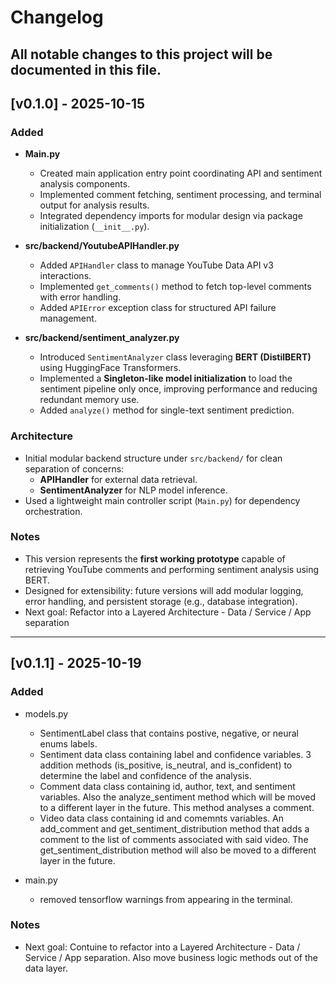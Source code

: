 # Changelog

All notable changes to this project will be documented in this file.  
---

## [v0.1.0] - 2025-10-15
### Added
- **Main.py**
  - Created main application entry point coordinating API and sentiment analysis components.
  - Implemented comment fetching, sentiment processing, and terminal output for analysis results.
  - Integrated dependency imports for modular design via package initialization (`__init__.py`).

- **src/backend/YoutubeAPIHandler.py**
  - Added `APIHandler` class to manage YouTube Data API v3 interactions.
  - Implemented `get_comments()` method to fetch top-level comments with error handling.
  - Added `APIError` exception class for structured API failure management.

- **src/backend/sentiment_analyzer.py**
  - Introduced `SentimentAnalyzer` class leveraging **BERT (DistilBERT)** using HuggingFace Transformers.
  - Implemented a **Singleton-like model initialization** to load the sentiment pipeline only once, improving performance and reducing redundant memory use.
  - Added `analyze()` method for single-text sentiment prediction.

### Architecture
- Initial modular backend structure under `src/backend/` for clean separation of concerns:
  - **APIHandler** for external data retrieval.
  - **SentimentAnalyzer** for NLP model inference.
- Used a lightweight main controller script (`Main.py`) for dependency orchestration.

### Notes
- This version represents the **first working prototype** capable of retrieving YouTube comments and performing sentiment analysis using BERT.
- Designed for extensibility: future versions will add modular logging, error handling, and persistent storage (e.g., database integration).
- Next goal: Refactor into a Layered Architecture - Data / Service / App separation

---


## [v0.1.1] - 2025-10-19
### Added
- models.py
  - SentimentLabel class that contains postive, negative, or neural enums labels.
  - Sentiment data class containing label and confidence variables. 3 addition methods (is_positive, is_neutral, and is_confident) to determine the label and confidence of the analysis.
  - Comment data class containing id, author, text, and sentiment variables. Also the analyze_sentiment method which will be moved to a different layer in the future. This method analyses a comment.
  -  Video data class containing id and comemnts variables. An add_comment and get_sentiment_distribution method that adds a comment to the list of comments associated with said video. The get_sentiment_distribution method will also be moved to a different layer in the future. 

- main.py
  - removed tensorflow warnings from appearing in the terminal.

### Notes
- Next goal: Contuine to refactor into a Layered Architecture - Data / Service / App separation. Also move business logic methods out of the data layer.
